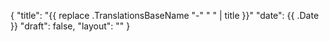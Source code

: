 {
    "title": "{{ replace .TranslationsBaseName "-" " " | title }}"
    "date": {{ .Date }}
    "draft": false,
    "layout": ""
}
